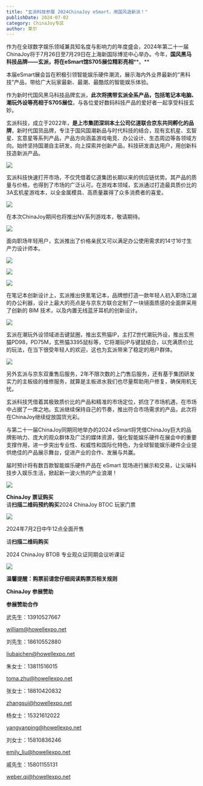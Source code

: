 ```yaml
---
title: "玄派科技参展 2024ChinaJoy eSmart，用国风造新派！"
publishDate: 2024-07-02
category: ChinaJoy专区
author: 莱尔
---
```


作为在全球数字娱乐领域兼具知名度与影响力的年度盛会，2024年第二十一届ChinaJoy将于7月26日至7月29日在上海新国际博览中心举办。今年，**国风黑马科技品牌——玄派，将在eSmart馆S705展位精彩亮相****。**

本届eSmart展会旨在积极引领智能娱乐硬件潮流，展示海内外业界最新的“黑科技”产品，带给广大玩家最新、最潮、最酷炫的智能娱乐体验。

作为新时代国风黑马科技品牌玄派，**此次将携带玄派全系产品，包括笔记本电脑、潮玩外设等亮相于****S705****展位**，与各位爱好数码科技产品的爱好者一起享受科技玄妙。

玄派科技，成立于2022年，**是上市集团深圳本土公司亿道联合京东共同孵化的品牌**，新时代国货品牌，专注于国风国潮新品与时代科技的结合，现有玄机星、玄智星、玄意星等系列产品，产品方向涵盖游戏电竞、办公设计、生态周边等各领域方向。始终坚持国潮自主研发，向上探索并创新产品，科技研发直达用户，用创新科技造新派产品。

![](https://ec-net-1251389766.cos.ap-shanghai.myqcloud.com/wp-content/uploads/2024/07/20240702130338792-1024x1024.jpg)

玄派科技快速打开市场，不仅凭借着亿道集团长期以来的供应链优势。其产品的质量与价格，也得到了市场的广泛认可。在游戏本领域，玄派通过打造最具质价比的3A玄机星游戏本，以全金属模具、高质量赢得了众多消费者的喜爱。

![](https://ec-net-1251389766.cos.ap-shanghai.myqcloud.com/wp-content/uploads/2024/07/20240702130347232-1024x585.jpg)

在本次ChinaJoy期间也将推出NV系列游戏本，敬请期待。

![](https://ec-net-1251389766.cos.ap-shanghai.myqcloud.com/wp-content/uploads/2024/07/20240702130408439-1024x585.jpg)

面向职场年轻用户，玄派推出了价格亲民又可以满足办公使用需求的14寸16寸生产力设计师本。

![](https://ec-net-1251389766.cos.ap-shanghai.myqcloud.com/wp-content/uploads/2024/07/20240702130413880-1024x585.jpg)

![](https://ec-net-1251389766.cos.ap-shanghai.myqcloud.com/wp-content/uploads/2024/07/20240702130418599-1024x585.jpg)

![](https://ec-net-1251389766.cos.ap-shanghai.myqcloud.com/wp-content/uploads/2024/07/20240702130353943-1024x585.jpg)

在笔记本创新设计上，玄派推出侠氪笔记本，品牌想打造一款年轻人初入职场江湖的办公利器，设计上最大的亮点是与京东方联合定制了一块镜面质感的全面屏采用了创新的 BIM 技术，以及内置无线蓝牙耳机的创新设计。

![](https://ec-net-1251389766.cos.ap-shanghai.myqcloud.com/wp-content/uploads/2024/07/20240702130423512-1024x585.jpg)

玄派在潮玩外设领域进击键鼠圈，推出玄熊猫IP，主打Z世代潮玩外设，推出玄熊猫PD98，PD75M，玄熊猫3395鼠标等，它将潮玩IP与键鼠结合，以充满质价比的玩法，在当下很受年轻人的欢迎，这也为玄派带来了稳定的用户群体。

![](https://ec-net-1251389766.cos.ap-shanghai.myqcloud.com/wp-content/uploads/2024/07/20240702130358956-602x1024.jpg)

另外玄派与京东双重售后服务，2年不限次数的上门售后服务，还有基于集团研发实力的主板级的维修服务，就算是主板进水我们也尽量帮助用户修复，确保用机无忧。

玄派科技凭借着其极致质价比的产品和精准的市场定位，抓住了市场机遇，在市场中占据了一席之地。玄派继续保持自己的节奏，推出符合市场需求的产品，此次将在ChinaJoy继续绽放国货光彩。

与第二十一届ChinaJoy同期同地举办的2024 eSmart将凭借ChinaJoy巨大的品牌影响力、庞大的观众群体及广泛的媒体资源，强化智能娱乐硬件在展会中的重要支撑作用，进一步突出专业性、权威性和国际化特色，为全球智能娱乐硬件企业提供绝佳的产品展示舞台，促进产业的合作、发展与共赢。

届时预计将有数百款智能娱乐硬件产品在 eSmart 现场进行展示和交易，让尖端科技步入娱乐生活，掀起新一波火热的产业浪潮！

![](https://ec-net-1251389766.cos.ap-shanghai.myqcloud.com/wp-content/uploads/2024/07/20240702130441447-492x1024.jpg)

**ChinaJoy** **票证购买**  
请**扫描二维码预约购买**2024 ChinaJoy BTOC 玩家门票

![](https://ec-net-1251389766.cos.ap-shanghai.myqcloud.com/wp-content/uploads/2024/07/20240702130446323.png)

2024年7月2日中午12点全面开售

  
请**扫描二维码购买**

2024 ChinaJoy BTOB 专业观众证同期会议听课证

![](https://ec-net-1251389766.cos.ap-shanghai.myqcloud.com/wp-content/uploads/2024/07/20240702130455775.png)

**温馨提醒：购票前请您仔细阅读购票页相关规则**

**ChinaJoy** **参展赞助**

**参展赞助合作**

武先生：13910527667

william@howellexpo.net

刘先生：18610552880

[liubaichen@howellexpo.net](mailto:liubaichen@howellexpo.net)

朱女士：13811516015

[toma.zhu@howellexpo.net](mailto:toma.zhu@howellexpo.net)

张女士：18810420832

[zhangsui@howellexpo.net](mailto:zhangsui@howellexpo.net)

杨女士：15321612022

[yangyanping@howellexpo.net](mailto:yangyanping@howellexpo.net)

刘女士：15810836246

[emily\_liu@howellexpo.net](mailto:emily_liu@howellexpo.net)

戚先生：15801155131

weber.qi@howellexpo.net
